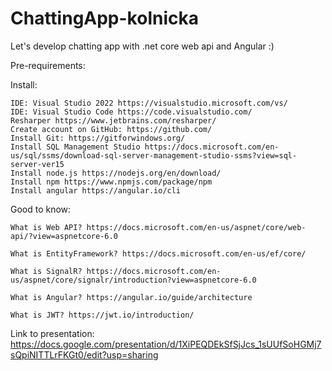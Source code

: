 # ChattingApp-kolnicka
Let's develop chatting app with .net core web api and Angular :)

Pre-requirements:

Install:

    IDE: Visual Studio 2022 https://visualstudio.microsoft.com/vs/
    IDE: Visual Studio Code https://code.visualstudio.com/
    Resharper https://www.jetbrains.com/resharper/
    Create account on GitHub: https://github.com/
    Install Git: https://gitforwindows.org/
    Install SQL Management Studio https://docs.microsoft.com/en-us/sql/ssms/download-sql-server-management-studio-ssms?view=sql-server-ver15
    Install node.js https://nodejs.org/en/download/
    Install npm https://www.npmjs.com/package/npm
    Install angular https://angular.io/cli

Good to know:

    What is Web API? https://docs.microsoft.com/en-us/aspnet/core/web-api/?view=aspnetcore-6.0

    What is EntityFramework? https://docs.microsoft.com/en-us/ef/core/

    What is SignalR? https://docs.microsoft.com/en-us/aspnet/core/signalr/introduction?view=aspnetcore-6.0

    What is Angular? https://angular.io/guide/architecture

    What is JWT? https://jwt.io/introduction/

Link to presentation: https://docs.google.com/presentation/d/1XiPEQDEkSfSjJcs_1sUUfSoHGMj7sQpiNITTLrFKGt0/edit?usp=sharing
